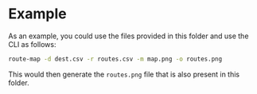 # Example

As an example, you could use the files provided in this folder and use the CLI as follows:

```bash
route-map -d dest.csv -r routes.csv -m map.png -o routes.png
```

This would then generate the `routes.png` file that is also present in this folder.